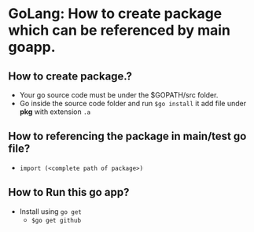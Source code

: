 # GoLang: How to create package which can be referenced by main goapp.

## How to create package.?
 - Your go source code must be under the $GOPATH/src folder.
 - Go inside the source code folder and run ```$go install``` it add file under **pkg** with extension ```.a```
 
## How to referencing the package in main/test go file?
 - ```import (<complete path of package>)```
 
## How to Run this go app?
 - Install using ```go get```
   - ```$go get github```